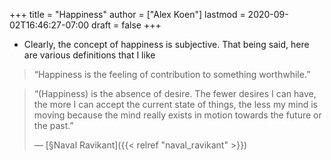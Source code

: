 +++
title = "Happiness"
author = ["Alex Koen"]
lastmod = 2020-09-02T16:46:27-07:00
draft = false
+++

-   Clearly, the concept of happiness is subjective. That being said, here are various definitions that I like

> “Happiness is the feeling of contribution to something worthwhile.”

<!--quoteend-->

> “(Happiness) is the absence of desire. The fewer desires I can have, the more I can accept the current state of things, the less my mind is moving because the mind really exists in motion towards the future or the past.”
>
> — [§Naval Ravikant]({{< relref "naval_ravikant" >}})
